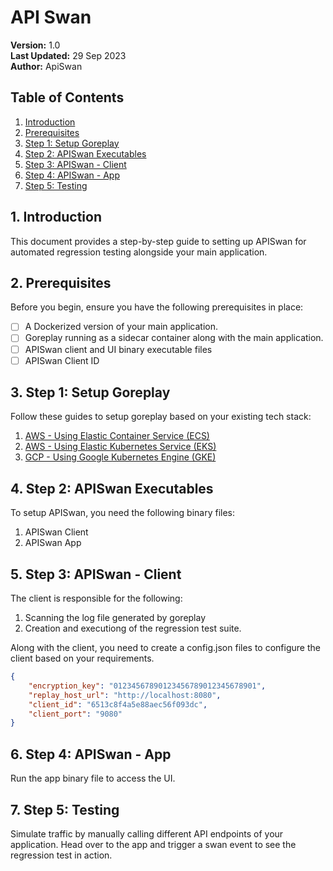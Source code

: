 # API Swan

**Version:** 1.0  
**Last Updated:** 29 Sep 2023  
**Author:** ApiSwan

## Table of Contents

1. [Introduction](#1-introduction)
2. [Prerequisites](#2-prerequisites)
3. [Step 1: Setup Goreplay](#3-step-1-setup-goreplay)
4. [Step 2: APISwan Executables](#4-step-2-apiswan-executables)
5. [Step 3: APISwan - Client](#5-step-3-apiswan---client)
6. [Step 4: APISwan - App](#6-step-4-apiswan---app)
7. [Step 5: Testing](#7-step-5-testing)

## 1. Introduction

This document provides a step-by-step guide to setting up APISwan for automated regression testing alongside your main application.

## 2. Prerequisites

Before you begin, ensure you have the following prerequisites in place:

- [ ] A Dockerized version of your main application.
- [ ] Goreplay running as a sidecar container along with the main application.
- [ ] APISwan client and UI binary executable files
- [ ] APISwan Client ID

## 3. Step 1: Setup Goreplay
Follow these guides to setup goreplay based on your existing tech stack:
1. [AWS - Using Elastic Container Service (ECS)](#introduction)
2. [AWS - Using Elastic Kubernetes Service (EKS)](#prerequisites)
3. [GCP - Using Google Kubernetes Engine (GKE)](#step-1-enable-google-kubernetes-engine-gke)

## 4. Step 2: APISwan Executables
To setup APISwan, you need the following binary files:
1. APISwan Client
2. APISwan App

## 5. Step 3: APISwan - Client
The client is responsible for the following:
1. Scanning the log file generated by goreplay
2. Creation and executiong of the regression test suite.

Along with the client, you need to create a config.json files to configure the client based on your requirements.
```json
{
    "encryption_key": "01234567890123456789012345678901",
    "replay_host_url": "http://localhost:8080",
    "client_id": "6513c8f4a5e88aec56f093dc",
    "client_port": "9080"
}
```

## 6. Step 4: APISwan - App
Run the app binary file to access the UI.


## 7. Step 5: Testing

Simulate traffic by manually calling different API endpoints of your application. Head over to the app and trigger a swan event to see the regression test in action.
